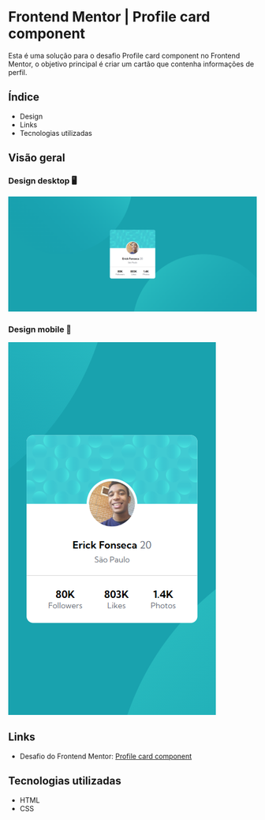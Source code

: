 # Frontend Mentor | Profile card component
Esta é uma solução para o desafio Profile card component no Frontend Mentor, o objetivo principal é criar um cartão que contenha informações de perfil.

## Índice

- Design
- Links
- Tecnologias utilizadas

## Visão geral

### Design desktop 🖥️

<img src="design/desktop-design.png" alt="desktop design">

### Design mobile 📱

<img src="design/mobile-design.png" alt="mobile design">

## Links

- Desafio do Frontend Mentor: [Profile card component](https://www.frontendmentor.io/challenges/profile-card-component-cfArpWshJ)

## Tecnologias utilizadas

- HTML
- CSS
